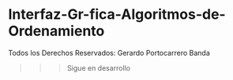 # Interfaz-Gr-fica-Algoritmos-de-Ordenamiento
Todos los Derechos Reservados: Gerardo Portocarrero Banda
>>> Sigue en desarrollo
